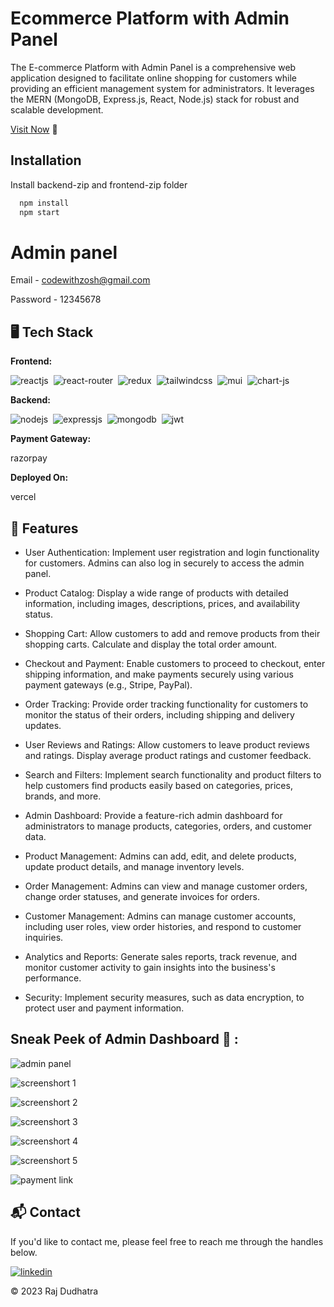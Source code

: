 # Ecommerce Platform with Admin Panel
The E-commerce Platform with Admin Panel is a comprehensive web application designed to facilitate online shopping for customers while providing an efficient management system for administrators. It leverages the MERN (MongoDB, Express.js, React, Node.js) stack for robust and scalable development.

[Visit Now](https://ecommerce-codewithzosh.vercel.app/) 🚀
## Installation

Install backend-zip and frontend-zip folder 

```bash
  npm install 
  npm start
```
# Admin panel

Email - codewithzosh@gmail.com

Password - 12345678


## 🖥️ Tech Stack
**Frontend:**

![reactjs](https://img.shields.io/badge/React-20232A?style=for-the-badge&logo=react&logoColor=61DAFB)&nbsp;
![react-router](https://img.shields.io/badge/React_Router-CA4245?style=for-the-badge&logo=react-router&logoColor=white)&nbsp;
![redux](https://img.shields.io/badge/Redux-593D88?style=for-the-badge&logo=redux&logoColor=white)&nbsp;
![tailwindcss](https://img.shields.io/badge/Tailwind_CSS-38B2AC?style=for-the-badge&logo=tailwind-css&logoColor=white)&nbsp;
![mui](https://img.shields.io/badge/Material--UI-0081CB?style=for-the-badge&logo=material-ui&logoColor=white)&nbsp;
![chart-js](https://img.shields.io/badge/Chart.js-FF6384?style=for-the-badge&logo=chartdotjs&logoColor=white)&nbsp;

**Backend:**

![nodejs](https://img.shields.io/badge/Node.js-43853D?style=for-the-badge&logo=node.js&logoColor=white)&nbsp;
![expressjs](https://img.shields.io/badge/Express.js-000000?style=for-the-badge&logo=express&logoColor=white)&nbsp;
![mongodb](https://img.shields.io/badge/MongoDB-4EA94B?style=for-the-badge&logo=mongodb&logoColor=white)&nbsp;
![jwt](	https://img.shields.io/badge/JWT-000000?style=for-the-badge&logo=JSON%20web%20tokens&logoColor=white)&nbsp;

**Payment Gateway:**

razorpay

**Deployed On:**

vercel

## 🚀 Features
- User Authentication: Implement user registration and login functionality for customers. Admins can also log in securely to access the admin panel.

- Product Catalog: Display a wide range of products with detailed information, including images, descriptions, prices, and availability status.

- Shopping Cart: Allow customers to add and remove products from their shopping carts. Calculate and display the total order amount.

- Checkout and Payment: Enable customers to proceed to checkout, enter shipping information, and make payments securely using various payment gateways (e.g., Stripe, PayPal).

- Order Tracking: Provide order tracking functionality for customers to monitor the status of their orders, including shipping and delivery updates.

- User Reviews and Ratings: Allow customers to leave product reviews and ratings. Display average product ratings and customer feedback.

- Search and Filters: Implement search functionality and product filters to help customers find products easily based on categories, prices, brands, and more.

- Admin Dashboard: Provide a feature-rich admin dashboard for administrators to manage products, categories, orders, and customer data.

- Product Management: Admins can add, edit, and delete products, update product details, and manage inventory levels.

- Order Management: Admins can view and manage customer orders, change order statuses, and generate invoices for orders.

- Customer Management: Admins can manage customer accounts, including user roles, view order histories, and respond to customer inquiries.

- Analytics and Reports: Generate sales reports, track revenue, and monitor customer activity to gain insights into the business's performance.

- Security: Implement security measures, such as data encryption, to protect user and payment information.

## Sneak Peek of Admin Dashboard 🙈 :
![admin panel](https://github.com/raj-code123/Ecommerce-MERN-Stack/assets/61547737/f594558e-8520-4e54-bd90-e31ce7ce0d4c)

![screenshort 1](https://github.com/raj-code123/Ecommerce-MERN-Stack/assets/61547737/7a9bc17c-f259-423a-9c64-cf46a090353a)

![screenshort 2](https://github.com/raj-code123/Ecommerce-MERN-Stack/assets/61547737/15696d3a-6005-4381-93d0-90b483c27b0b)

![screenshort 3](https://github.com/raj-code123/Ecommerce-MERN-Stack/assets/61547737/5c517e72-cc8b-41c7-bb9f-f5d168875a8b)

![screenshort 4](https://github.com/raj-code123/Ecommerce-MERN-Stack/assets/61547737/bdb3b334-6f4c-4950-af0f-3414b6829ac9)

![screenshort 5](https://github.com/raj-code123/Ecommerce-MERN-Stack/assets/61547737/5c050877-b0bd-4db8-8fcd-8f5812f8447e)

![payment link](https://github.com/raj-code123/Ecommerce-MERN-Stack/assets/61547737/b128a81d-3960-4b9f-8c3b-44d030fa8951)

<h2>📬 Contact</h2>

If you'd like to contact me, please feel free to reach me through the handles below.

[![linkedin](https://img.shields.io/badge/LinkedIn-0077B5?style=for-the-badge&logo=linkedin&logoColor=white)](https://www.linkedin.com/in/raj-dudhatra)

© 2023 Raj Dudhatra

